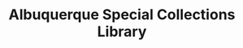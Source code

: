 ---
layout: repo
title: "Albuquerque Special Collections Library"
id: 23805
permalink: repos/23805/
---